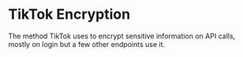 # TikTok Encryption
The method TikTok uses to encrypt sensitive information on API calls, mostly on login but a few other endpoints use it. 
